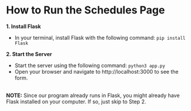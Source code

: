 # How to Run the Schedules Page
<b>1. Install Flask</b>
* In your terminal, install Flask with the following command: ```pip install Flask```

<b>2. Start the Server</b>
* Start the server using the following command:
```python3 app.py```
* Open your browser and navigate to http://localhost:3000 to see the form.

<br>
<b>NOTE:</b> Since our program already runs in Flask, you might already have Flask installed on your computer. If so, just skip to Step 2.
